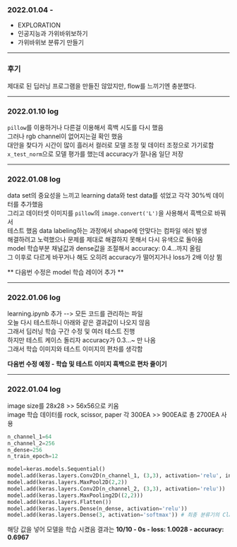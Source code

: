 ### 2022.01.04 -
- EXPLORATION
 - 인공지능과 가위바위보하기
 - 가위바위보 분류기 만들기
---
### 후기
제대로 된 딥러닝 프로그램을 만들진 않았지만, flow를 느끼기엔 충분했다.   

---
### 2022.01.10 log

`pillow`를 이용하거나 다른걸 이용해서 흑백 시도를 다시 했음   
그러나 rgb channel이 없어지는걸 확인 했음   
대안을 찾다가 시간이 많이 흘러서 컬러로 모델 조정 및 데이터 조정으로 가기로함   
`x_test_norm`으로 모델 평가를 했는데 accuracy가 잘나옴 일단 저장

---
### 2022.01.08 log

data set의 중요성을 느끼고 learning data와 test data를 섞었고 각각 30%씩 데이터를 추가했음   
그리고 데이터셋 이미지를 `pillow`의 `image.convert('L')`을 사용해서 흑백으로 바꿔서   
테스트 했음 data labeling하는 과정에서 shape에 안맞다는 컴파일 에러 발생   
해결하려고 노력했으나 문제를 제대로 해결하지 못해서 다시 유색으로 돌아옴   
model 학습부분 채널값과 dense값을 조절해서 accuracy: 0.4...까지 올림   
그 이후로 다르게 바꾸거나 해도 오히려 accuracy가 떨어지거나 loss가 2배 이상 뜀   

** 다음번 수정은 model 학습 레이어 추가 **

---
### 2022.01.06 log

learning.ipynb 추가 --> 모든 코드를 관리하는 파일   
오늘 다시 테스트하니 아래와 같은 결과값이 나오지 않음   
그래서 딥러닝 학습 구간 수정 및 여러 테스트 진행   
하지만 테스트 케이스 돌리자 accuracy가 0.3...~ 만 나옴   
그래서 학습 이미지와 테스트 이미지의 편차를 생각함   

**다음번 수정 예정 - 학습 및 테스트 이미지 흑백으로 편차 줄이기**

---
### 2022.01.04 log
image size를 28x28 >> 56x56으로 키움   
image 학습 데이터를 rock, scissor, paper 각 300EA >> 900EA로 총 2700EA 사용   
```python
n_channel_1=64
n_channel_2=256
n_dense=256
n_train_epoch=12

model=keras.models.Sequential()
model.add(keras.layers.Conv2D(n_channel_1, (3,3), activation='relu', input_shape=(28,28,3))) # rgb라 1 -> 3으로 바꿈
model.add(keras.layers.MaxPool2D(2,2))
model.add(keras.layers.Conv2D(n_channel_2, (3,3), activation='relu'))
model.add(keras.layers.MaxPooling2D((2,2)))
model.add(keras.layers.Flatten())
model.add(keras.layers.Dense(n_dense, activation='relu'))
model.add(keras.layers.Dense(3, activation='softmax')) # 최종 분류기의 Class수이다. 주먹, 가위, 보 3종류이므로 10 -> 3

```
해당 값을 넣어 모델을 학습 시켰음
결과는 **10/10 - 0s - loss: 1.0028 - accuracy: 0.6967**
